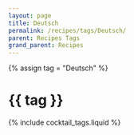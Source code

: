 ```yaml
---
layout: page
title: Deutsch
permalink: /recipes/tags/Deutsch/
parent: Recipes Tags
grand_parent: Recipes
---
```

{% assign tag = "Deutsch" %}
# {{ tag }}
{% include cocktail_tags.liquid %}
